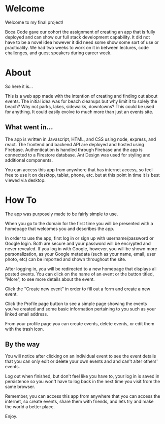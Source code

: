 # Welcome

Welcome to my final project! 

Boca Code gave our cohort the assignment of creating an app that is fully deployed and can show our full stack development capability. It did not have to be a novel idea however it did need some show some sort of use or practicality. We had two weeks to work on it in between lectures, code challenges, and guest speakers during career week. 

# About

So here it is...

This is a web app made with the intention of creating and finding out about events. The initial idea was for beach cleanups but why limit it to solely the beach? Why not parks, lakes, sidewalks, downtowns? This could be used for anything. It could easily evolve to much more than just an events site.

## What went in...

The app is written in Javascript, HTML, and CSS using node, express, and react. The frontend and backend API are deployed and hosted using Firebase. Authentication is handled through Firebase and the app is connected to a Firestore database. Ant Design was used for styling and additional components.

You can access this app from anywhere that has internet access, so feel free to use it on desktop, tablet, phone, etc. but at this point in time it is best viewed via desktop.


# How To

The app was purposely made to be fairly simple to use. 

When you go to the domain for the first time you will be presented with a homepage that welcomes you and describes the app.

In order to use the app, first log in or sign up with username/password or Google login. Both are secure and your password will be encrypted and never revealed. If you log in with Google, however, you will be shown more personalization, as your Google metadata (such as your name, email, user photo, etc) can be imported and shown throughout the site.

After logging in, you will be redirected to a new homepage that displays all posted events. You can click on the name of an event or the button titled, "More", to see more details about the event. 

Click the "Create new event" in order to fill out a form and create a new event.

Click the Profile page button to see a simple page showing the events you've created and some basic information pertaining to you such as your linked email address.

From your profile page you can create events, delete events, or edit them with the trash icon. 

## By the way 

You will notice after clicking on an individual event to see the event details that you can only edit or delete your own events and and can't alter others' events. 

Log out when finished, but don't feel like you have to, your log in is saved in persistence so you won't have to log back in the next time you visit from the same browser.

Remember, you can access this app from anywhere that you can access the internet, so create events, share them with friends, and lets try and make the world a better place.

Enjoy.

